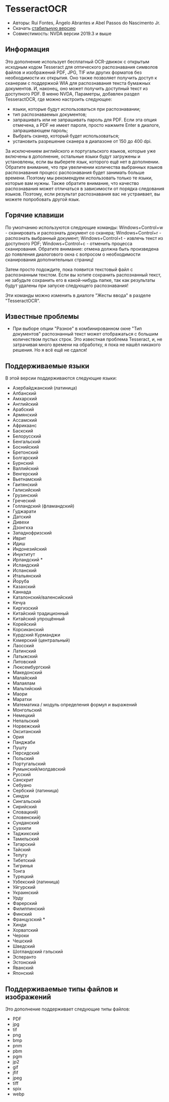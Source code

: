 # TesseractOCR


* Авторы: Rui Fontes, Ângelo Abrantes и Abel Passos do Nascimento Jr.
* Скачать [стабильную версию][1]
* Совместимость: NVDA версии 2019.3 и выше


## Информация

Это дополнение использует бесплатный OCR-движок с открытым исходным кодом Tesseract  для оптического распознавания символов файлов и изображений PDF, JPG, TIF или других форматов без необходимости их открытия.
Оно также позволяет получить доступ к сканерам с поддержкой WIA для распознавания текста бумажных документов.
И, наконец, оно может получить доступный текст из доступного PDF.
В меню NVDA, Параметры, добавлен раздел TesseractOCR, где можно настроить следующее:
- языки, которые будут использоваться при распознавании;
- тип распознаваемых документов;
- запрашивать или не запрашивать пароль для PDF. Если эта опция отмечена, а PDF не имеет пароля, просто нажмите Enter в диалоге, запрашивающем пароль;
- Выбрать сканер, который будет использоваться;
- установить разрешение сканера в диапазоне от 150 до 400 dpi.

За исключением английского и португальского языков, которые уже включены в дополнение, остальные языки будут загружены и установлены, если вы выберете язык, которого ещё нет в дополнении.
Обратите внимание, что при увеличении количества выбранных языков распознавания процесс распознавания будет занимать больше времени.
Поэтому мы рекомендуем использовать только те языки, которые вам нужны.
Также обратите внимание, что качество распознавания может отличаться в зависимости от порядка следования языков.
Поэтому, если результат распознавания вас не устраивает, вы можете попробовать другой язык.



## Горячие клавиши

По умолчанию используются следующие команды:
Windows+Control+w - сканировать и распознать документ со сканера;
Windows+Control+r - распознать выбранный документ;
Windows+Control+t - извлечь текст из доступного PDF;
Windows+Control+c - отменить процесса сканирования.
Обратите внимание: отмена должна быть произведена до появления диалогового окна с вопросом о необходимости сканирования дополнительных страниц!

Затем просто подождите, пока появится текстовый файл с распознанным текстом.
Если вы хотите сохранить распознанный текст, не забудьте сохранить его в какой-нибудь папке, так как результаты будут удалены при запуске следующего распознавания!

Эти команды можно изменить в диалоге "Жесты ввода" в разделе "TesseractOCR".


## Известные проблемы

* При выборе опции "Разное" в комбинированном окне "Тип документов" распознанный текст может отображаться с большим количеством пустых строк.
Это известная проблема Tesseract, и, не затрачивая много времени на обработку, я пока не нашёл никакого решения. Но я всё ещё не сдался!


## Поддерживаемые языки

В этой версии поддерживаются следующие языки:
* Азербайджанский (латиница)
* Албанский
* Амхарский
* Английский
* Арабский
* Армянский
* Ассамский
* Африкаанс
* Баскский
* Белорусский
* Бенгальский
* Боснийский
* Бретонский
* Болгарский
* Бурнский
* Валлийский
* Венгерский
* Вьетнамский
* Гаитянский
* Галисийский
* Грузинский
* Греческий
* Голландский (фламандский)
* Гуджарати
* Датский
* Дивехи
* Дзонгкха
* Западнофризский
* Иврит
* Идиш
* Индонезийский
* Инуктитут
* Ирландский *
* Исландский
* Испанский
* Итальянский
* Йоруба
* Казахский
* Каннада
* Каталонский/валенсийский
* Кечуа
* Киргизский
* Китайский традиционный
* Китайский упрощённый
* Корейский
* Корсиканский
* Курдский Курманджи
* Кхмерский (центральный)
* Лаосский
* Латинский
* Латыжский
* Литовский
* Люксембургский
* Македонский
* Малайский
* Малаялам
* Мальтийский
* Маори
* Маратхи
* Математика / модуль определения формул и выражений
* Монгольский
* Немецкий
* Непальский
* Норвежский
* Окситанский
* Ория
* Панджаби
* Пушту
* Персидский
* Польский
* Португальский
* Румынский/молдавский
* Русский
* Санскрит
* Себуано
* Сербский (латиница)
* Синдхи
* Сингальский
* Сирийский
* Словацкий)
* Словенский)
* Сунданский
* Суахили
* Таджикский
* Тамильский
* Татарский
* Тайский
* Телугу
* Тибетский
* Тигринья
* Тонга
* Турецкий
* Узбекский (латиница)
* Уйгурский
* Украинский
* Урду 
* Фарерский
* Филиппинский
* Финский
* Французский *
* Хинди
* Хорватский
* Чероки
* Чешский
* Шведский
* Шотландский гэльский
* Эсперанто
* Эстонский
* Яванский
* Японский


## Поддерживаемые типы файлов и изображений

Это дополнение поддерживает следующие типы файлов:
* PDF
* jpg
* tif
* png
* bmp
* pnm
* pbm
* pgm
* jp2
* gif
* jfif
* jpeg
* tiff
* spix
* webp


[1]: https://github.com/ruifontes/tesseractOCR/releases/download/2024.03.24/tesseractOCR-2024.03.24.nvda-addon
